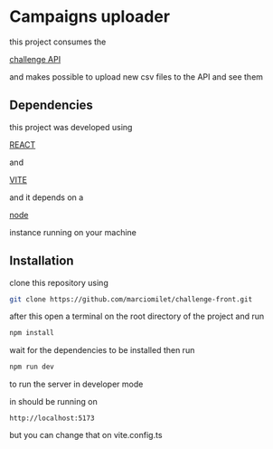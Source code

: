 # Campaigns uploader

this project consumes the

[challenge API](https://github.com/marciomilet/challenge)

and makes possible to upload new csv files to the API and see them

## Dependencies

this project was developed using

[REACT](https://react.dev)

and

[VITE](https://vite.dev)

and it depends on a

[node](https://www.nodejs.tech/pt-br/download)

 instance running on your machine

## Installation

  clone this repository using

 ```bash
 git clone https://github.com/marciomilet/challenge-front.git
 ```

after this open a terminal on the root directory of the project
and run

```bash
npm install
```

wait for the dependencies to be installed then run

```bash
npm run dev
```

to run the server in developer mode

in should be running on

`http://localhost:5173`

but you can change that on vite.config.ts

